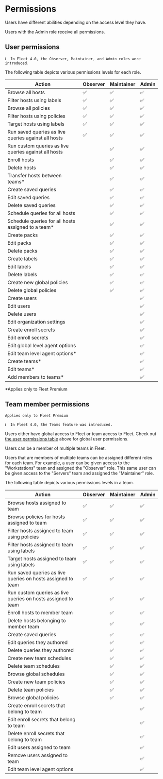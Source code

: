 # Permissions

Users have different abilities depending on the access level they have.

Users with the Admin role receive all permissions.

## User permissions

```
ℹ️  In Fleet 4.0, the Observer, Maintainer, and Admin roles were introduced.
```

The following table depicts various permissions levels for each role.

| Action                                               | Observer | Maintainer | Admin |
| ---------------------------------------------------- | -------- | ---------- | ----- |
| Browse all hosts                                     | ✅       | ✅         | ✅    |
| Filter hosts using labels                            | ✅       | ✅         | ✅    |
| Browse all policies                                  | ✅       | ✅         | ✅    |
| Filter hosts using policies                          | ✅       | ✅         | ✅    |
| Target hosts using labels                            | ✅       | ✅         | ✅    |
| Run saved queries as live queries against all hosts  | ✅       | ✅         | ✅    |
| Run custom queries as live queries against all hosts |          | ✅         | ✅    |
| Enroll hosts                                         |          | ✅         | ✅    |
| Delete hosts                                         |          | ✅         | ✅    |
| Transfer hosts between teams\*                       |          | ✅         | ✅    |
| Create saved queries                                 |          | ✅         | ✅    |
| Edit saved queries                                   |          | ✅         | ✅    |
| Delete saved queries                                 |          | ✅         | ✅    |
| Schedule queries for all hosts                       |          | ✅         | ✅    |
| Schedule queries for all hosts assigned to a team\*  |          | ✅         | ✅    |
| Create packs                                         |          | ✅         | ✅    |
| Edit packs                                           |          | ✅         | ✅    |
| Delete packs                                         |          | ✅         | ✅    |
| Create labels                                        |          | ✅         | ✅    |
| Edit labels                                          |          | ✅         | ✅    |
| Delete labels                                        |          | ✅         | ✅    |
| Create new global policies                           |          | ✅         | ✅    |
| Delete global policies                               |          | ✅         | ✅    |
| Create users                                         |          |            | ✅    |
| Edit users                                           |          |            | ✅    |
| Delete users                                         |          |            | ✅    |
| Edit organization settings                           |          |            | ✅    |
| Create enroll secrets                                |          |            | ✅    |
| Edit enroll secrets                                  |          |            | ✅    |
| Edit global level agent options                      |          |            | ✅    |
| Edit team level agent options\*                      |          |            | ✅    |
| Create teams\*                                       |          |            | ✅    |
| Edit teams\*                                         |          |            | ✅    |
| Add members to teams\*                               |          |            | ✅    |

\*Applies only to Fleet Premium

## Team member permissions

`Applies only to Fleet Premium`

```
ℹ️  In Fleet 4.0, the Teams feature was introduced.
```

Users either have global access to Fleet or team access to Fleet. Check out [the user permissions table](#user-permissions) above for global user permissions.

Users can be a member of multiple teams in Fleet.

Users that are members of multiple teams can be assigned different roles for each team. For example, a user can be given access to the "Workstations" team and assigned the "Observer" role. This same user can be given access to the "Servers" team and assigned the "Maintainer" role.

The following table depicts various permissions levels in a team.

| Action                                                       | Observer | Maintainer | Admin   |
| ------------------------------------------------------------ | -------- | ---------- | ------- |
| Browse hosts assigned to team                                | ✅       | ✅         | ✅       |
| Browse policies for hosts assigned to team                   | ✅       | ✅         | ✅       |
| Filter hosts assigned to team using policies                 | ✅       | ✅         | ✅       |
| Filter hosts assigned to team using labels                   | ✅       | ✅         | ✅       |
| Target hosts assigned to team using labels                   | ✅       | ✅         | ✅       |
| Run saved queries as live queries on hosts assigned to team  | ✅       | ✅         | ✅       |
| Run custom queries as live queries on hosts assigned to team |          | ✅         | ✅       |
| Enroll hosts to member team                                  |          | ✅         | ✅       |
| Delete hosts belonging to member team                        |          | ✅         | ✅       |
| Create saved queries                                         |          | ✅         | ✅       |
| Edit queries they authored                                   |          | ✅         | ✅       |
| Delete queries they authored                                 |          | ✅         | ✅       |
| Create new team schedules                                    |          | ✅         | ✅       |
| Delete team schedules                                        |          | ✅         | ✅       |
| Browse global schedules                                      |          | ✅         | ✅       |
| Create new team policies                                     |          | ✅         | ✅       |
| Delete team policies                                         |          | ✅         | ✅       |
| Browse global policies                                       |          | ✅         | ✅       |
| Create enroll secrets that belong to team                    |          |            | ✅       |
| Edit enroll secrets that belong to team                      |          |            | ✅       |
| Delete enroll secrets that belong to team                    |          |            | ✅       |
| Edit users assigned to team                                  |          |            | ✅       |
| Remove users assigned to team                                |          |            | ✅       |
| Edit team level agent options                                |          |            | ✅       |